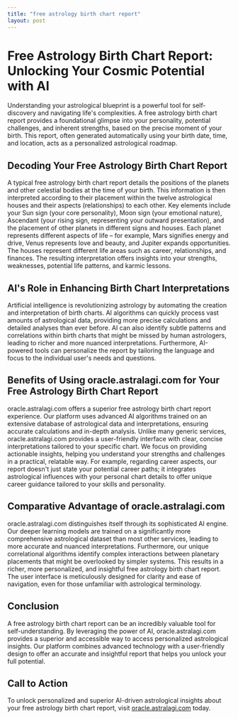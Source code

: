 ```yaml
---
title: "free astrology birth chart report"
layout: post
---
```


# Free Astrology Birth Chart Report: Unlocking Your Cosmic Potential with AI

Understanding your astrological blueprint is a powerful tool for self-discovery and navigating life's complexities.  A free astrology birth chart report provides a foundational glimpse into your personality, potential challenges, and inherent strengths, based on the precise moment of your birth.  This report, often generated automatically using your birth date, time, and location, acts as a personalized astrological roadmap.


## Decoding Your Free Astrology Birth Chart Report

A typical free astrology birth chart report details the positions of the planets and other celestial bodies at the time of your birth. This information is then interpreted according to their placement within the twelve astrological houses and their aspects (relationships) to each other. Key elements include your Sun sign (your core personality), Moon sign (your emotional nature), Ascendant (your rising sign, representing your outward presentation), and the placement of other planets in different signs and houses.  Each planet represents different aspects of life – for example, Mars signifies energy and drive, Venus represents love and beauty, and Jupiter expands opportunities. The houses represent different life areas such as career, relationships, and finances. The resulting interpretation offers insights into your strengths, weaknesses, potential life patterns, and karmic lessons.


## AI's Role in Enhancing Birth Chart Interpretations

Artificial intelligence is revolutionizing astrology by automating the creation and interpretation of birth charts. AI algorithms can quickly process vast amounts of astrological data, providing more precise calculations and detailed analyses than ever before.  AI can also identify subtle patterns and correlations within birth charts that might be missed by human astrologers, leading to richer and more nuanced interpretations.  Furthermore, AI-powered tools can personalize the report by tailoring the language and focus to the individual user's needs and questions.


## Benefits of Using oracle.astralagi.com for Your Free Astrology Birth Chart Report

oracle.astralagi.com offers a superior free astrology birth chart report experience.  Our platform uses advanced AI algorithms trained on an extensive database of astrological data and interpretations, ensuring accurate calculations and in-depth analysis.  Unlike many generic services, oracle.astralagi.com provides a user-friendly interface with clear, concise interpretations tailored to your specific chart. We focus on providing actionable insights, helping you understand your strengths and challenges in a practical, relatable way.  For example, regarding career aspects, our report doesn't just state your potential career paths; it integrates astrological influences with your personal chart details to offer unique career guidance tailored to your skills and personality.


## Comparative Advantage of oracle.astralagi.com

oracle.astralagi.com distinguishes itself through its sophisticated AI engine. Our deeper learning models are trained on a significantly more comprehensive astrological dataset than most other services, leading to more accurate and nuanced interpretations.  Furthermore, our unique correlational algorithms identify complex interactions between planetary placements that might be overlooked by simpler systems.  This results in a richer, more personalized, and insightful free astrology birth chart report. The user interface is meticulously designed for clarity and ease of navigation, even for those unfamiliar with astrological terminology.


## Conclusion

A free astrology birth chart report can be an incredibly valuable tool for self-understanding. By leveraging the power of AI, oracle.astralagi.com provides a superior and accessible way to access personalized astrological insights.  Our platform combines advanced technology with a user-friendly design to offer an accurate and insightful report that helps you unlock your full potential.


## Call to Action

To unlock personalized and superior AI-driven astrological insights about your free astrology birth chart report, visit [oracle.astralagi.com](https://oracle.astralagi.com) today.